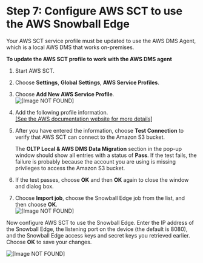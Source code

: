 # Step 7: Configure AWS SCT to use the AWS Snowball Edge<a name="CHAP_LargeDBs.SBS.configure-sct-to-use-snowball-edge"></a>

Your AWS SCT service profile must be updated to use the AWS DMS Agent, which is a local AWS DMS that works on\-premises\.

**To update the AWS SCT profile to work with the AWS DMS agent**

1. Start AWS SCT\.

1. Choose **Settings**, **Global Settings**, **AWS Service Profiles**\.

1. Choose **Add New AWS Service Profile**\.  
![\[Image NOT FOUND\]](http://docs.aws.amazon.com/dms/latest/userguide/images/snowball-AWSserviceprofile.png)

1. Add the following profile information\.    
[\[See the AWS documentation website for more details\]](http://docs.aws.amazon.com/dms/latest/userguide/CHAP_LargeDBs.SBS.configure-sct-to-use-snowball-edge.html)

1. After you have entered the information, choose **Test Connection** to verify that AWS SCT can connect to the Amazon S3 bucket\.

   The **OLTP Local & AWS DMS Data Migration** section in the pop\-up window should show all entries with a status of **Pass**\. If the test fails, the failure is probably because the account you are using is missing privileges to access the Amazon S3 bucket\.

1. If the test passes, choose **OK** and then **OK** again to close the window and dialog box\.

1. Choose **Import job**, choose the Snowball Edge job from the list, and then choose **OK**\.  
![\[Image NOT FOUND\]](http://docs.aws.amazon.com/dms/latest/userguide/images/snowball-import-job.png)

Now configure AWS SCT to use the Snowball Edge\. Enter the IP address of the Snowball Edge, the listening port on the device \(the default is 8080\), and the Snowball Edge access keys and secret keys you retrieved earlier\. Choose **OK** to save your changes\.

![\[Image NOT FOUND\]](http://docs.aws.amazon.com/dms/latest/userguide/images/snowball-configure.png)